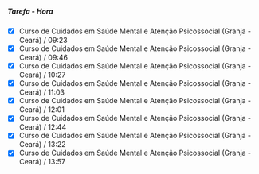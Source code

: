 

##### Tarefa - Hora
- [x]  Curso de Cuidados em Saúde Mental e Atenção Psicossocial (Granja - Ceará) / 09:23
- [x]   Curso de Cuidados em Saúde Mental e Atenção Psicossocial (Granja - Ceará) / 09:46
- [x] Curso de Cuidados em Saúde Mental e Atenção Psicossocial (Granja - Ceará) / 10:27
- [x] Curso de Cuidados em Saúde Mental e Atenção Psicossocial (Granja - Ceará) / 11:03
- [x] Curso de Cuidados em Saúde Mental e Atenção Psicossocial (Granja - Ceará) / 12:01
- [x] Curso de Cuidados em Saúde Mental e Atenção Psicossocial (Granja - Ceará) / 12:44
- [x] Curso de Cuidados em Saúde Mental e Atenção Psicossocial (Granja - Ceará) / 13:22
- [x] Curso de Cuidados em Saúde Mental e Atenção Psicossocial (Granja - Ceará) / 13:57
